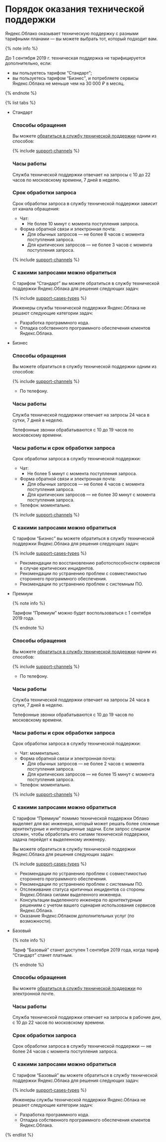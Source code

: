 # Порядок оказания технической поддержки

Яндекс.Облако оказывает техническую поддержку с разными тарифными планами — вы можете выбрать тот, который подходит вам.

{% note info %}

До 1 сентября 2019 г. техническая поддержка не тарифицируется дополнительно, если:
* вы пользуетесь тарифом <q>Стандарт</q>;
* вы пользуетесь тарифом <q>Бизнес</q>, и потребляете сервисы Яндекс.Облака не меньше чем на 30 000 ₽ в месяц.

{% endnote %}

{% list tabs %}

- Стандарт


  ### Способы обращения

  Вы можете [обратиться в службу технической поддержки](https://console.cloud.yandex.ru/support) одним из способов:

  {% include [support-channels](../_includes/support/channels.md) %}


  ### Часы работы

  Служба технической поддержки отвечает на запросы с 10 до 22 часов по московскому времени, 7 дней в неделю.

  ### Срок обработки запроса

  Срок обработки запроса в службу технической поддержки зависит от канала обращения:

  - Чат:
      * Не более 10 минут с момента поступления запроса.
  - Форма обратной связи и электронная почта:
      * Для обычных запросов — не более 8 часов с момента поступления запроса.
      * Для критических запросов — не более 3 часов с момента поступления запроса.

  {% include [support-channels](../_includes/support/critical.md) %}


  ### С какими запросами можно обратиться

  С тарифом <q>Стандарт</q> вы  можете обратиться в службу технической поддержки Яндекс.Облака для решения следующих задач:

  {% include [support-cases-types](../_includes/support/cases-types.md) %}

  Инженеры службы технической поддержки Яндекс.Облака не решают следующие категории задач:

  * Разработка программного кода.
  * Отладка собственного программного обеспечения клиентов Яндекс.Облака.


- Бизнес


  ### Способы обращения

  Вы можете обратиться в службу технической поддержки одним из способов:

  {% include [support-channels](../_includes/support/channels.md) %}
  * По телефону.


  ### Часы работы

  Служба технической поддержки отвечает на запросы 24 часа в сутки, 7 дней в неделю.

  Телефонные звонки обрабатываются с 10 до 19 часов по московскому времени.


  ### Часы работы и срок обработки запроса

  Срок обработки запроса в службу технической поддержки:

  - Чат:
      * Не более 5 минут с момента поступления запроса.
  - Форма обратной связи и электронная почта:
      * Для обычных запросов — не более 4 часов с момента поступления запроса.
      * Для критических запросов — не более 30 минут с момента поступления запроса.
  - Телефон: моментально.

  {% include [support-channels](../_includes/support/critical.md) %}


  ### С какими запросами можно обратиться

  С тарифом <q>Бизнес</q> вы можете обратиться в службу технической поддержки Яндекс.Облака для решения следующих задач:

  {% include [support-cases-types](../_includes/support/cases-types.md) %}
  * Рекомендации по восстановлению работоспособности сервисов в случае критических инцидентов.
  * Рекомендации по устранению проблем с совместимостью стороннего программного обеспечения.
  * Рекомендации по устранению проблем с системным ПО.


- Премиум

  {% note info %}

  Тарифом <q>Премиум</q> можно будет воспользоваться с 1 сентября 2019 года.

  {% endnote %}

  ### Способы обращения

  Вы можете [обратиться в службу технической поддержки](https://console.cloud.yandex.ru/support) одним из способов:

  {% include [support-channels](../_includes/support/channels.md) %}
  * По телефону.


  ### Часы работы

  Служба технической поддержки отвечает на запросы 24 часа в сутки, 7 дней в неделю.

  Телефонные звонки обрабатываются с 10 до 19 часов по московскому времени.


  ### Часы работы и срок обработки запроса

  Срок обработки запроса в службу технической поддержки:

  - Чат: моментально.
  - Форма обратной связи и электронная почта:
      * Для обычных запросов — не более 2 часов с момента поступления запроса.
      * Для критических запросов — не более 15 минут с момента поступления запроса.
  - Телефон: моментально.

  {% include [support-channels](../_includes/support/critical.md) %}


  ### С какими запросами можно обратиться

  С тарифом <q>Премиум</q> помимо технической поддержки Облако выделяет для вас инженера, который может решать более сложные архитектурные и интеграционные задачи. Если запрос слишком сложен, чтобы обработать его силами технической поддержки, задача перейдет к выделенному инженеру.

  Вы можете обратиться в службу технической поддержки Яндекс.Облака для решения следующих задач:

  {% include [support-cases-types](../_includes/support/cases-types.md) %}
  * Рекомендации по устранению проблем с совместимостью стороннего программного обеспечения.
  * Рекомендации по устранению проблем с системным ПО.
  * Отслеживание статуса критичных инцидентов со стороны Яндекс.Облака силами выделенного инженера.
  * Консультации выделенного инженера по архитектурным решениям с учетом вашего сценария использования сервисов Яндекс.Облака.
  * Оказание Яндекс.Облаком дополнительных услуг (по возможности).


- Базовый

  {% note info %}

  Тариф <q>Базовый</q> станет доступен 1 сентября 2019 года, когда тариф <q>Стандарт</q> станет платным.

  {% endnote %}

  ### Способы обращения

  Вы можете [обратиться в службу технической поддержки](https://console.cloud.yandex.ru/support) по электронной почте.


  ### Часы работы

  Служба технической поддержки отвечает на запросы в рабочие дни, с 10 до 22 часов по московскому времени.

  ### Срок обработки запроса

  Срок обработки запроса в службу технической поддержки — не более 24 часов с момента поступления запроса.


  ### С какими запросами можно обратиться

  С тарифом <q>Базовый</q> вы  можете обратиться в службу технической поддержки Яндекс.Облака для решения следующих задач:

  {% include [support-cases-types](../_includes/support/cases-types.md) %}

  Инженеры службы технической поддержки Яндекс.Облака не решают следующие категории задач:

  * Разработка программного кода.
  * Отладка собственного программного обеспечения клиентов Яндекс.Облака.

{% endlist %}
